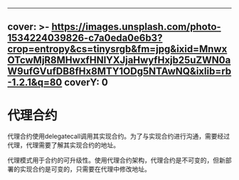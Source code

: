 
---
cover: >-
  https://images.unsplash.com/photo-1534224039826-c7a0eda0e6b3?crop=entropy&cs=tinysrgb&fm=jpg&ixid=MnwxOTcwMjR8MHwxfHNlYXJjaHwyfHxjb25uZWN0aW9ufGVufDB8fHx8MTY1ODg5NTAwNQ&ixlib=rb-1.2.1&q=80
coverY: 0
---

# 代理合约

代理合约使用delegatecall调用其实现合约。为了与实现合约进行沟通，需要经过代理，代理需要了解其实现合约的地址。

代理模式用于合约的可升级性。使用代理合约架构，代理合约是不可变的，但新部署的实现合约是可变的，只需要在代理中修改地址。